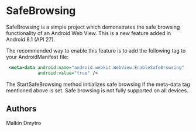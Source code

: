 # SafeBrowsing

SafeBrowsing is a simple project which demonstrates the safe browsing functionality of an Android Web View. This is a new feature added in Android 8.1 (API 27).

The recommended way to enable this feature is to add the following tag to your AndroidManifest file:
```xml
 <meta-data android:name="android.webkit.WebView.EnableSafeBrowsing"
            android:value="true" />
```

The StartSafeBrowsing method initializes safe browsing if the meta-data tag mentioned above is set. Safe browsing is not fully supported on all devices.

## Authors

Malkin Dmytro
